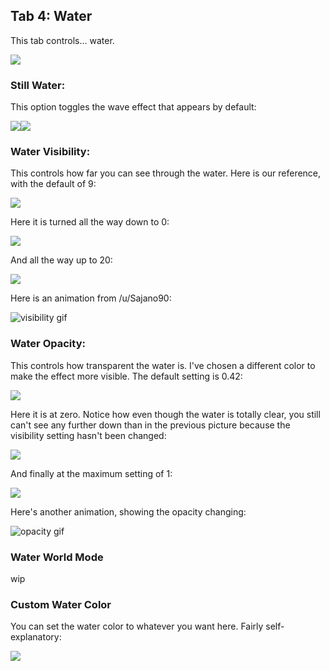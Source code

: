 ## Tab 4: Water

This tab controls... water.

<img src="https://i.imgur.com/qTGTIGm.png" class="inline">

### Still Water:

  This option toggles the wave effect that appears by default:
  
  <img src="https://i.imgur.com/2Zdh1uf.png" class="inline"><img src="https://i.imgur.com/w6tSkhy.png" class="inline">
  
### Water Visibility:

  This controls how far you can see through the water. Here is our reference, with the default of 9:
  
  <img src="https://i.imgur.com/arVIlD9.png" class="inline">
  
  Here it is turned all the way down to 0:
  
  <img src="https://i.imgur.com/vCQkMlJ.png" class="inline">
  
  And all the way up to 20:
  
  <img src="https://i.imgur.com/yt8ighO.png" class="inline">
  
  Here is an animation from /u/Sajano90:
  
  ![visibility gif](visibility.gif?raw=true)
  
### Water Opacity:

  This controls how transparent the water is. I've chosen a different color to make the effect more visible. The default setting is 0.42:
  
  <img src="https://i.imgur.com/9TMIYSU.png" class="inline">
  
  Here it is at zero. Notice how even though the water is totally clear, you still can't see any further down than in the previous picture because the visibility setting hasn't been changed:
  
  <img src="https://i.imgur.com/GgdYXTE.png" class="inline">
  
  And finally at the maximum setting of 1:
  
  <img src="https://i.imgur.com/pkvsduy.png" class="inline">
  
  Here's another animation, showing the opacity changing:
  
  ![opacity gif](opacity.gif?raw=true)
  
### Water World Mode

  wip
  
### Custom Water Color

  You can set the water color to whatever you want here. Fairly self-explanatory:
  
  <img src="https://i.imgur.com/eV2p2gN.png" class="inline">
